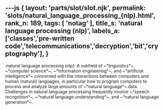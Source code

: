 ---js
{
  layout: 'parts/slot/slot.njk',
  permalink: 'slots/natural_language_processing_(nlp).html',
  rank_n: 189,
  tags: [ 'notag' ],
  title_s: 'natural language processing (nlp)',
  labels_a: ['classes','pre-written code','telecommunications','decryption','bit','cryptography'],
}
---
:natural language processing (nlp):
A subfield of ~°linguistics°~, ~°computer science°~, ~°information engineering°~, and ~°artificial intelligence°~ concerned with the interactions between computers and human (natural) languages, in particular how to program computers to process and analyze large amounts of ~°natural language°~ data.  Challenges in natural language processing frequently involve ~°speech recognition°~, ~°natural language understanding°~, and ~°natural language generation°~.
